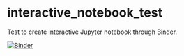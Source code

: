 # interactive_notebook_test
Test to create interactive Jupyter notebook through Binder.


[![Binder](https://mybinder.org/badge_logo.svg)](https://mybinder.org/v2/gh/Edin-Sabic/interactive_notebook_test/master?filepath=Test_Notebook.ipynb)

